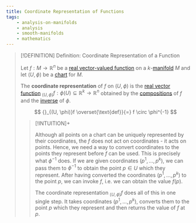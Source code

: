 ```yaml
---
title: Coordinate Representation of Functions
tags:
    - analysis-on-manifolds
    - analysis
    - smooth-manifolds
    - mathematics
---
```


>[!DEFINITION] Definition: Coordinate Representation of a Function
>
>Let $f: M \to \mathbb{R}^n$ be a [real vector-valued function](../Real%20Analysis/Functions%20of%20the%20Real%20Numbers.md) on a $k$-[manifold](../../Geometry/Manifolds/Manifolds.md) $M$ and let $(U, \phi)$ be a [chart](../../Geometry/Manifolds/Coordinate%20Systems/index.md) for $M$.
>
>The **coordinate representation** of $f$ on $(U, \phi)$ is the [real vector function](../Real%20Analysis/Functions%20of%20the%20Real%20Numbers.md) ${}_{(U, \phi)}f: \phi(U) \subseteq \mathbb{R}^k \to \mathbb{R}^n$ obtained by the [compositions](../Real%20Analysis/Functions%20of%20the%20Real%20Numbers.md) of $f$ and the [inverse](../Functions/Injections,%20Surjections%20and%20Bijections.md) of $\phi$.
>
>$$
>{}_{(U, \phi)}f \overset{\text{def}}{=} f \circ \phi^{-1}
>$$
>
>>[!INTUITION]+
>>
>>Although all points on a chart can be uniquely represented by their coordinates, the $f$ does not act on coordinates - it acts on points. Hence, we need a way to convert coordinates to the points they represent before $f$ can be used. This is precisely what $\phi^{-1}$ does. If we are given coordinates $(p^1, \dotsc, p^k)$, we can pass them to $\phi^{-1}$ to obtain the point $p \in U$ which they represent. After having converted the coordinates $(p^1, \dotsc, p^k)$ to the point $p$, we can invoke $f$, i.e. we can obtain the value $f(p)$.
>>
>>The coordinate representation ${}_{(U, \phi)}f$ does all of this in one single step. It takes coordinates $(p^1, \dotsc, p^k)$, converts them to the point $p$ which they represent and then returns the value of $f$ at $p$. 
>>
>